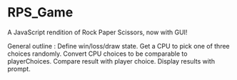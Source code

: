 # RPS_Game

A JavaScript rendition of Rock Paper Scissors, now with GUI!

General outline : 
Define win/loss/draw state.
Get a CPU to pick one of three choices randomly. 
Convert CPU choices to be comparable to 
playerChoices.
Compare result with player choice.
Display results with prompt.


